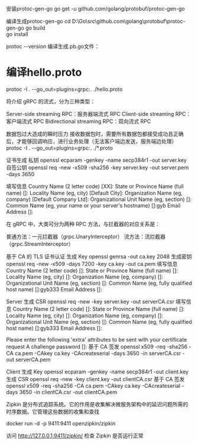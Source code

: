 安装protoc-gen-go
go get -u github.com/golang/protobuf/protoc-gen-go

编译生成protoc-gen-go
cd D:\Go\src\github.com\golang\protobuf\protoc-gen-go
 go build  
 go install  
 
 protoc --version
 编译生成.pb.go文件：
 # 编译hello.proto
 protoc -I . --go_out=plugins=grpc:. ./hello.proto
 
 将介绍 gRPC 的流式，分为三种类型：
 
 Server-side streaming RPC：服务器端流式 RPC
 Client-side streaming RPC：客户端流式 RPC
 Bidirectional streaming RPC：双向流式 RPC
 
 数据包过大造成的瞬时压力
 接收数据包时，需要所有数据包都接受成功且正确后，才能够回调响应，进行业务处理（无法客户端边发送，服务端边处理）
  protoc -I . --go_out=plugins=grpc:. ./*.proto
  
  
  证书生成
  私钥
  openssl ecparam -genkey -name secp384r1 -out server.key
  自签公钥
  openssl req -new -x509 -sha256 -key server.key -out server.pem -days 3650
  
  填写信息
  Country Name (2 letter code) [XX]:
  State or Province Name (full name) []:
  Locality Name (eg, city) [Default City]:
  Organization Name (eg, company) [Default Company Ltd]:
  Organizational Unit Name (eg, section) []:
  Common Name (eg, your name or your server's hostname) []:gyb
  Email Address []:
  
  
  在 gRPC 中，大类可分为两种 RPC 方法，与拦截器的对应关系是：
  
  普通方法：一元拦截器（grpc.UnaryInterceptor）
  流方法：流拦截器（grpc.StreamInterceptor）
  
  基于 CA 的 TLS 证书认证
  生成 Key
  openssl genrsa -out ca.key 2048
  生成密钥
  openssl req -new -x509 -days 7200 -key ca.key -out ca.pem
  填写信息
  Country Name (2 letter code) []:
  State or Province Name (full name) []:
  Locality Name (eg, city) []:
  Organization Name (eg, company) []:
  Organizational Unit Name (eg, section) []:
  Common Name (eg, fully qualified host name) []:gyb333
  Email Address []:
  
  Server
  生成 CSR
  openssl req -new -key server.key -out serverCA.csr
  填写信息
  Country Name (2 letter code) []:
  State or Province Name (full name) []:
  Locality Name (eg, city) []:
  Organization Name (eg, company) []:
  Organizational Unit Name (eg, section) []:
  Common Name (eg, fully qualified host name) []:gyb333
  Email Address []:
  
  Please enter the following 'extra' attributes
  to be sent with your certificate request
  A challenge password []:
  基于 CA 签发
  openssl x509 -req -sha256 -CA ca.pem -CAkey ca.key -CAcreateserial -days 3650 -in serverCA.csr -out serverCA.pem
  
  Client
  生成 Key
  openssl ecparam -genkey -name secp384r1 -out client.key
  生成 CSR
  openssl req -new -key client.key -out clientCA.csr
  基于 CA 签发
  openssl x509 -req -sha256 -CA ca.pem -CAkey ca.key -CAcreateserial -days 3650 -in clientCA.csr -out clientCA.pem
  
  
  Zipkin 是分布式追踪系统。它的作用是收集解决微服务架构中的延迟问题所需的时序数据。它管理这些数据的收集和查找
  
  docker run -d -p 9411:9411 openzipkin/zipkin
  
  访问 http://127.0.0.1:9411/zipkin/ 检查 Zipkin 是否运行正常